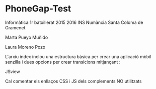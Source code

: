 # PhoneGap-Test

Informàtica 1r batxillerat 2015 2016
INS Numància 
Santa Coloma de Gramenet

Marta Pueyo Muñido

Laura Moreno Pozo

L'arxiu index inclou una estructura bàsica per crear una 
aplicació mòbil senzilla i dues opcions per crear transicions
mitjançant :


JSview

Cal comentar els enllaços CSS i JS dels complements NO utilitzats

